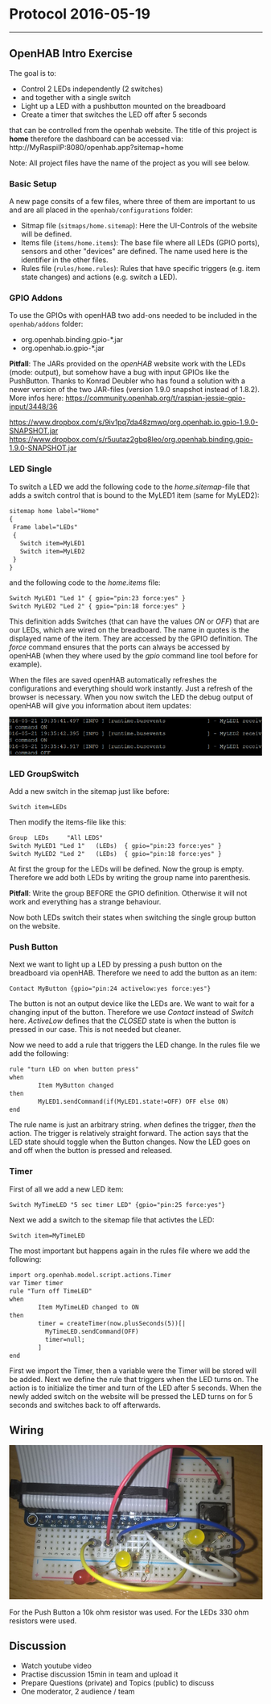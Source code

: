 # Protocol 2016-05-19
---

## OpenHAB Intro Exercise
The goal is to:
* Control 2 LEDs independently (2 switches)
* and together with a single switch
* Light up a LED with a pushbutton mounted on the breadboard
* Create a timer that switches the LED off after 5 seconds

that can be controlled from the openhab website. The title of this project is **home** therefore the dashboard can be accessed via: http://MyRaspiIP:8080/openhab.app?sitemap=home

Note: All project files have the name of the project as you will see below.

### Basic Setup
A new page consits of a few files, where three of them are important to us and are all placed in the ```openhab/configurations``` folder:

* Sitmap file (```sitmaps/home.sitemap```): Here the UI-Controls of the website will be defined.
* Items file (```items/home.items```): The base file where all LEDs (GPIO ports), sensors and other "devices" are defined. The name used here is the identifier in the other files.
* Rules file (```rules/home.rules```): Rules that have specific triggers (e.g. item state changes) and actions (e.g. switch a LED).

### GPIO Addons
To use the GPIOs with openHAB two add-ons needed to be included in the ```openhab/addons``` folder:

* org.openhab.binding.gpio-*.jar
* org.openhab.io.gpio-*.jar

**Pitfall**: The JARs provided on the *openHAB* website work with the LEDs (mode: output), but somehow have a bug with input GPIOs like the PushButton. Thanks to Konrad Deubler who has found a solution with a newer version of the two JAR-files (version 1.9.0 snapshot instead of 1.8.2). More infos here: https://community.openhab.org/t/raspian-jessie-gpio-input/3448/36

https://www.dropbox.com/s/9iv1pq7da48zmwq/org.openhab.io.gpio-1.9.0-SNAPSHOT.jar
https://www.dropbox.com/s/r5uutaz2gbq8leo/org.openhab.binding.gpio-1.9.0-SNAPSHOT.jar

### LED Single
To switch a LED we add the following code to the *home.sitemap*-file that adds a switch control that is bound to the MyLED1 item (same for MyLED2):

    sitemap home label="Home"
    {
     Frame label="LEDs"
     {
       Switch item=MyLED1
       Switch item=MyLED2
     }
    }

and the following code to the *home.items* file:

    Switch MyLED1 "Led 1" { gpio="pin:23 force:yes" }
    Switch MyLED2 "Led 2" { gpio="pin:18 force:yes" }

This definition adds Switches (that can have the values *ON* or *OFF*) that are our LEDs, which are wired on the breadboard. The name in quotes is the displayed name of the item. They are accessed by the GPIO definition. The *force* command ensures that the ports can always be accessed by openHAB (when they where used by the *gpio* command line tool before for example).

When the files are saved openHAB automatically refreshes the configurations and everything should work instantly. Just a refresh of the browser is necessary. When you now switch the LED the debug output of openHAB will give you information about item updates:

![Debug](https://raw.githubusercontent.com/hoenic07/home-automation-building/master/images/openhab_debug.PNG)

### LED GroupSwitch

Add a new switch in the sitemap just like before:

    Switch item=LEDs

Then modify the items-file like this:

    Group  LEDs     "All LEDS"
    Switch MyLED1 "Led 1"   (LEDs)  { gpio="pin:23 force:yes" }
    Switch MyLED2 "Led 2"   (LEDs)  { gpio="pin:18 force:yes" }

At first the group for the LEDs will be defined. Now the group is empty. Therefore we add both LEDs by writing the group name into parenthesis.

**Pitfall**: Write the group BEFORE the GPIO definition. Otherwise it will not work and everything has a strange behaviour.


Now both LEDs switch their states when switching the single group button on the website.
### Push Button

Next we want to light up a LED by pressing a push button on the breadboard via openHAB. Therefore we need to add the button as an item:

    Contact MyButton {gpio="pin:24 activelow:yes force:yes"}

The button is not an output device like the LEDs are. We want to wait for a changing input of the button. Therefore we use *Contact* instead of *Switch* here. *ActiveLow* defines that the *CLOSED* state is when the button is pressed in our case. This is not needed but cleaner.

Now we need to add a rule that triggers the LED change. In the rules file we add the following:

    rule "turn LED on when button press"
    when
            Item MyButton changed
    then
            MyLED1.sendCommand(if(MyLED1.state!=OFF) OFF else ON)
    end

The rule name is just an arbitrary string. *when* defines the trigger, *then* the action. The trigger is relatively straight forward. The action says that the LED state should toggle when the Button changes.
Now the LED goes on and off when the button is pressed and released.

### Timer

First of all we add a new LED item:

    Switch MyTimeLED "5 sec timer LED" {gpio="pin:25 force:yes"}

Next we add a switch to the sitemap file that activtes the LED:

    Switch item=MyTimeLED
    
The most important but happens again in the rules file where we add the following:

    import org.openhab.model.script.actions.Timer
    var Timer timer
    rule "Turn off TimeLED"
    when
            Item MyTimeLED changed to ON
    then
            timer = createTimer(now.plusSeconds(5))[|
              MyTimeLED.sendCommand(OFF)
              timer=null;
            ]
    end

First we import the Timer, then a variable were the Timer will be stored will be added. Next we define the rule that triggers when the LED turns on. The action is to initialize the timer and turn of the LED after 5 seconds. When the newly added switch on the website will be pressed the LED turns on for 5 seconds and switches back to off afterwards.

## Wiring

![Wiring](https://raw.githubusercontent.com/hoenic07/home-automation-building/master/images/openhab_wiring.jpg)

For the Push Button a 10k ohm resistor was used. For the LEDs 330 ohm resistors were used.

## Discussion

* Watch youtube video
* Practise discussion 15min in team and upload it
* Prepare Questions (private) and Topics (public) to discuss
* One moderator, 2 audience / team